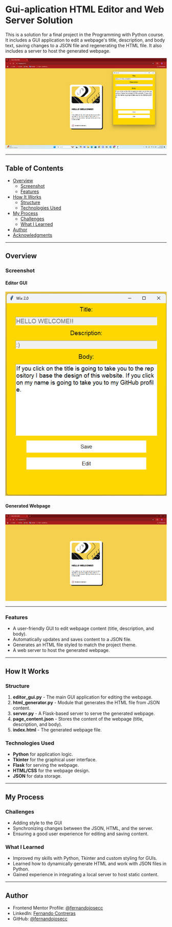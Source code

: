 # Gui-aplication HTML Editor and Web Server Solution

This is a solution for a final project in the Programming with Python course. It includes a GUI application to edit a webpage's title, description, and body text, saving changes to a JSON file and regenerating the HTML file. It also includes a server to host the generated webpage.

![Preview](./design/preview.png)

---

## Table of Contents
- [Overview](#overview)
  - [Screenshot](#screenshot)
  - [Features](#features)
- [How It Works](#how-it-works)
  - [Structure](#structure)
  - [Technologies Used](#technologies-used)
- [My Process](#my-process)
  - [Challenges](#challenges)
  - [What I Learned](#what-i-learned)
- [Author](#author)
- [Acknowledgments](#acknowledgments)

---

## Overview

### Screenshot

#### Editor GUI
![Editor Screenshot](./design/editor-screenshot.png)

#### Generated Webpage
![Webpage Screenshot](./design/webpage-screenshot.png)

---

### Features
- A user-friendly GUI to edit webpage content (title, description, and body).
- Automatically updates and saves content to a JSON file.
- Generates an HTML file styled to match the project theme.
- A web server to host the generated webpage.

---

## How It Works

### Structure
1. **editor_gui.py** - The main GUI application for editing the webpage.
2. **html_generator.py** - Module that generates the HTML file from JSON content.
3. **server.py** - A Flask-based server to serve the generated webpage.
4. **page_content.json** - Stores the content of the webpage (title, description, and body).
5. **index.html** - The generated webpage file.

### Technologies Used
- **Python** for application logic.
- **Tkinter** for the graphical user interface.
- **Flask** for serving the webpage.
- **HTML/CSS** for the webpage design.
- **JSON** for data storage.

---

## My Process

### Challenges
- Adding style to the GUI 
- Synchronizing changes between the JSON, HTML, and the server.
- Ensuring a good user experience for editing and saving content.

### What I Learned
- Improved my skills with Python, Tkinter and custom styling for GUIs.
- Learned how to dynamically generate HTML and work with JSON files in Python.
- Gained experience in integrating a local server to host static content.

---

## Author
- Frontend Mentor Profile: [@fernandojosecc](https://www.frontendmentor.io/profile/fernandojosecc)
- LinkedIn: [Fernando Contreras](https://www.linkedin.com/in/fernandojosecontreras/)
- GitHub: [@fernandojosecc](https://github.com/fernandojosecc)